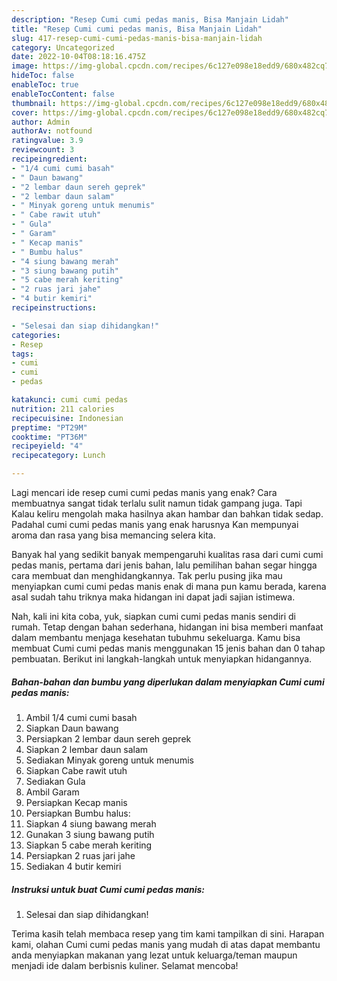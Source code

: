 ```yaml
---
description: "Resep Cumi cumi pedas manis, Bisa Manjain Lidah"
title: "Resep Cumi cumi pedas manis, Bisa Manjain Lidah"
slug: 417-resep-cumi-cumi-pedas-manis-bisa-manjain-lidah
category: Uncategorized
date: 2022-10-04T08:18:16.475Z
image: https://img-global.cpcdn.com/recipes/6c127e098e18edd9/680x482cq70/cumi-cumi-pedas-manis-foto-resep-utama.jpg
hideToc: false
enableToc: true
enableTocContent: false
thumbnail: https://img-global.cpcdn.com/recipes/6c127e098e18edd9/680x482cq70/cumi-cumi-pedas-manis-foto-resep-utama.jpg
cover: https://img-global.cpcdn.com/recipes/6c127e098e18edd9/680x482cq70/cumi-cumi-pedas-manis-foto-resep-utama.jpg
author: Admin
authorAv: notfound
ratingvalue: 3.9
reviewcount: 3
recipeingredient:
- "1/4 cumi cumi basah"
- " Daun bawang"
- "2 lembar daun sereh geprek"
- "2 lembar daun salam"
- " Minyak goreng untuk menumis"
- " Cabe rawit utuh"
- " Gula"
- " Garam"
- " Kecap manis"
- " Bumbu halus"
- "4 siung bawang merah"
- "3 siung bawang putih"
- "5 cabe merah keriting"
- "2 ruas jari jahe"
- "4 butir kemiri"
recipeinstructions:

- "Selesai dan siap dihidangkan!"
categories:
- Resep
tags:
- cumi
- cumi
- pedas

katakunci: cumi cumi pedas 
nutrition: 211 calories
recipecuisine: Indonesian
preptime: "PT29M"
cooktime: "PT36M"
recipeyield: "4"
recipecategory: Lunch

---
```



Lagi mencari ide resep cumi cumi pedas manis yang enak? Cara membuatnya sangat tidak terlalu sulit namun tidak gampang juga. Tapi Kalau keliru mengolah maka hasilnya akan hambar dan bahkan tidak sedap. Padahal cumi cumi pedas manis yang enak harusnya Kan mempunyai aroma dan rasa yang bisa memancing selera kita.




Banyak hal yang sedikit banyak mempengaruhi kualitas rasa dari cumi cumi pedas manis, pertama dari jenis bahan, lalu pemilihan bahan segar hingga cara membuat dan menghidangkannya. Tak perlu pusing jika mau menyiapkan cumi cumi pedas manis enak di mana pun kamu berada, karena asal sudah tahu triknya maka hidangan ini dapat jadi sajian istimewa.


Nah, kali ini kita coba, yuk, siapkan cumi cumi pedas manis sendiri di rumah. Tetap dengan bahan sederhana, hidangan ini bisa memberi manfaat dalam membantu menjaga kesehatan tubuhmu sekeluarga. Kamu bisa membuat Cumi cumi pedas manis menggunakan 15 jenis bahan dan 0 tahap pembuatan. Berikut ini langkah-langkah untuk menyiapkan hidangannya.

<!--inarticleads1-->

##### Bahan-bahan dan bumbu yang diperlukan dalam menyiapkan Cumi cumi pedas manis:

1. Ambil 1/4 cumi cumi basah
1. Siapkan  Daun bawang
1. Persiapkan 2 lembar daun sereh geprek
1. Siapkan 2 lembar daun salam
1. Sediakan  Minyak goreng untuk menumis
1. Siapkan  Cabe rawit utuh
1. Sediakan  Gula
1. Ambil  Garam
1. Persiapkan  Kecap manis
1. Persiapkan  Bumbu halus:
1. Siapkan 4 siung bawang merah
1. Gunakan 3 siung bawang putih
1. Siapkan 5 cabe merah keriting
1. Persiapkan 2 ruas jari jahe
1. Sediakan 4 butir kemiri




<!--inarticleads2-->

##### Instruksi untuk buat Cumi cumi pedas manis:


1. Selesai dan siap dihidangkan!



Terima kasih telah membaca resep yang tim kami tampilkan di sini. Harapan kami, olahan Cumi cumi pedas manis yang mudah di atas dapat membantu anda menyiapkan makanan yang lezat untuk keluarga/teman maupun menjadi ide dalam berbisnis kuliner. Selamat mencoba!

